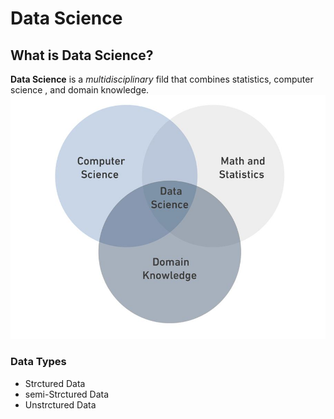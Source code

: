 # Data Science
## What is Data Science?
**Data Science** is a *multidisciplinary* fild that combines statistics, computer science
, and domain knowledge.
![image info](DS-readme.JPG)
### Data Types
* Strctured Data
* semi-Strctured Data
* Unstrctured Data

